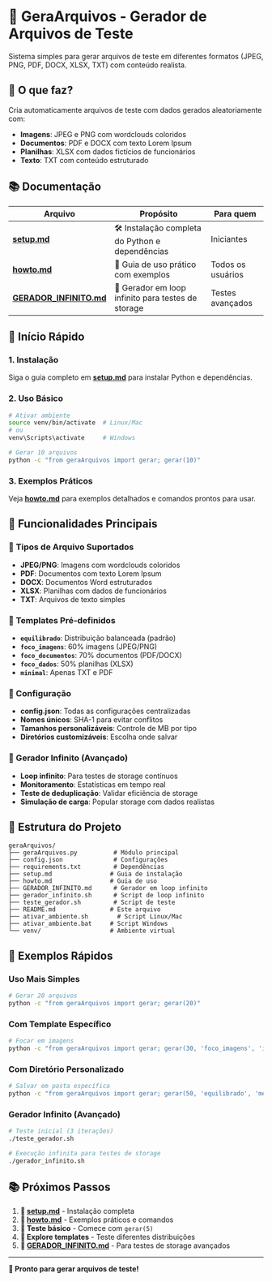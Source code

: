 # 🚀 GeraArquivos - Gerador de Arquivos de Teste

Sistema simples para gerar arquivos de teste em diferentes formatos (JPEG, PNG, PDF, DOCX, XLSX, TXT) com conteúdo realista.

## 🎯 O que faz?

Cria automaticamente arquivos de teste com dados gerados aleatoriamente com:
- **Imagens**: JPEG e PNG com wordclouds coloridos
- **Documentos**: PDF e DOCX com texto Lorem Ipsum
- **Planilhas**: XLSX com dados fictícios de funcionários
- **Texto**: TXT com conteúdo estruturado

## 📚 Documentação

| Arquivo | Propósito | Para quem |
|---------|-----------|-----------|
| **[setup.md](setup.md)** | 🛠️ Instalação completa do Python e dependências | Iniciantes |
| **[howto.md](howto.md)** | 📖 Guia de uso prático com exemplos | Todos os usuários |
| **[GERADOR_INFINITO.md](GERADOR_INFINITO.md)** | 🔄 Gerador em loop infinito para testes de storage | Testes avançados |

## 🚀 Início Rápido

### 1. Instalação
Siga o guia completo em **[setup.md](setup.md)** para instalar Python e dependências.

### 2. Uso Básico
```bash
# Ativar ambiente
source venv/bin/activate  # Linux/Mac
# ou
venv\Scripts\activate     # Windows

# Gerar 10 arquivos
python -c "from geraArquivos import gerar; gerar(10)"
```

### 3. Exemplos Práticos
Veja **[howto.md](howto.md)** para exemplos detalhados e comandos prontos para usar.

## 🎯 Funcionalidades Principais

### 📁 Tipos de Arquivo Suportados
- **JPEG/PNG**: Imagens com wordclouds coloridos
- **PDF**: Documentos com texto Lorem Ipsum
- **DOCX**: Documentos Word estruturados
- **XLSX**: Planilhas com dados de funcionários
- **TXT**: Arquivos de texto simples

### 🎨 Templates Pré-definidos
- **`equilibrado`**: Distribuição balanceada (padrão)
- **`foco_imagens`**: 60% imagens (JPEG/PNG)
- **`foco_documentos`**: 70% documentos (PDF/DOCX)
- **`foco_dados`**: 50% planilhas (XLSX)
- **`minimal`**: Apenas TXT e PDF

### 🔧 Configuração
- **config.json**: Todas as configurações centralizadas
- **Nomes únicos**: SHA-1 para evitar conflitos
- **Tamanhos personalizáveis**: Controle de MB por tipo
- **Diretórios customizáveis**: Escolha onde salvar

### 🔄 Gerador Infinito (Avançado)
- **Loop infinito**: Para testes de storage contínuos
- **Monitoramento**: Estatísticas em tempo real
- **Teste de deduplicação**: Validar eficiência de storage
- **Simulação de carga**: Popular storage com dados realistas

## 📁 Estrutura do Projeto

```
geraArquivos/
├── geraArquivos.py          # Módulo principal
├── config.json              # Configurações
├── requirements.txt         # Dependências
├── setup.md                # Guia de instalação
├── howto.md                # Guia de uso
├── GERADOR_INFINITO.md      # Gerador em loop infinito
├── gerador_infinito.sh      # Script de loop infinito
├── teste_gerador.sh         # Script de teste
├── README.md               # Este arquivo
├── ativar_ambiente.sh        # Script Linux/Mac
├── ativar_ambiente.bat     # Script Windows
└── venv/                   # Ambiente virtual
```

## 🚀 Exemplos Rápidos

### Uso Mais Simples
```bash
# Gerar 20 arquivos
python -c "from geraArquivos import gerar; gerar(20)"
```

### Com Template Específico
```bash
# Focar em imagens
python -c "from geraArquivos import gerar; gerar(30, 'foco_imagens', 'imagens')"
```

### Com Diretório Personalizado
```bash
# Salvar em pasta específica
python -c "from geraArquivos import gerar; gerar(50, 'equilibrado', 'meus_arquivos')"
```

### Gerador Infinito (Avançado)
```bash
# Teste inicial (3 iterações)
./teste_gerador.sh

# Execução infinita para testes de storage
./gerador_infinito.sh
```

## 📚 Próximos Passos

1. **📖 [setup.md](setup.md)** - Instalação completa
2. **📖 [howto.md](howto.md)** - Exemplos práticos e comandos
3. **🧪 Teste básico** - Comece com `gerar(5)`
4. **🎯 Explore templates** - Teste diferentes distribuições
5. **🔄 [GERADOR_INFINITO.md](GERADOR_INFINITO.md)** - Para testes de storage avançados

---

**🎉 Pronto para gerar arquivos de teste!**
